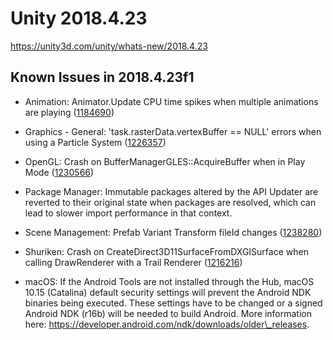 # Unity 2018.4.23

https://unity3d.com/unity/whats-new/2018.4.23

## Known Issues in 2018.4.23f1



*   Animation: Animator.Update CPU time spikes when multiple animations are playing ([1184690](https://issuetracker.unity3d.com/issues/animator-dot-update-cpu-time-spikes-when-multiple-animations-are-playing))
    
*   Graphics - General: 'task.rasterData.vertexBuffer == NULL' errors when using a Particle System ([1226357](https://issuetracker.unity3d.com/issues/task-dot-rasterdata-dot-vertexbuffer-equals-equals-null-errors-when-using-a-particle-system))
    
*   OpenGL: Crash on BufferManagerGLES::AcquireBuffer when in Play Mode ([1230566](https://issuetracker.unity3d.com/issues/opengl-crash-on-buffermanagergles-acquirebuffer-when-in-play-mode))
    
*   Package Manager: Immutable packages altered by the API Updater are reverted to their original state when packages are resolved, which can lead to slower import performance in that context.
    
*   Scene Management: Prefab Variant Transform fileId changes ([1238280](https://issuetracker.unity3d.com/issues/prefab-variant-transform-fileid-changes))
    
*   Shuriken: Crash on CreateDirect3D11SurfaceFromDXGISurface when calling DrawRenderer with a Trail Renderer ([1216216](https://issuetracker.unity3d.com/issues/crash-on-createdirect3d11surfacefromdxgisurface-when-calling-drawrenderer-with-a-trail-renderer))
    
*   macOS: If the Android Tools are not installed through the Hub, macOS 10.15 (Catalina) default security settings will prevent the Android NDK binaries being executed. These settings have to be changed or a signed Android NDK (r16b) will be needed to build Android. More information here: https://developer.android.com/ndk/downloads/older\_releases.